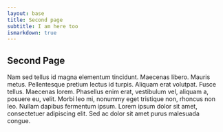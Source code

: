 ```yaml
---
layout: base
title: Second page
subtitle: I am here too
ismarkdown: true
---
```

## Second Page

Nam sed tellus id magna elementum tincidunt. Maecenas libero. Mauris metus. Pellentesque pretium lectus id turpis. Aliquam erat volutpat. Fusce tellus. Maecenas lorem. Phasellus enim erat, vestibulum vel, aliquam a, posuere eu, velit. Morbi leo mi, nonummy eget tristique non, rhoncus non leo. Nullam dapibus fermentum ipsum. Lorem ipsum dolor sit amet, consectetuer adipiscing elit. Sed ac dolor sit amet purus malesuada congue. 